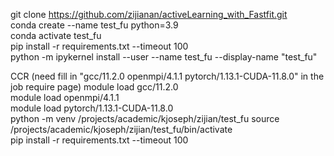git clone https://github.com/zijianan/activeLearning_with_Fastfit.git  
conda create --name test_fu python=3.9  
conda activate test_fu  
pip install -r requirements.txt --timeout 100  
python -m ipykernel install --user --name test_fu --display-name "test_fu" 
 
CCR (need fill in "gcc/11.2.0 openmpi/4.1.1 pytorch/1.13.1-CUDA-11.8.0" in the job require page)
module load gcc/11.2.0  
module load openmpi/4.1.1  
module load pytorch/1.13.1-CUDA-11.8.0  
python -m venv /projects/academic/kjoseph/zijian/test_fu
source /projects/academic/kjoseph/zijian/test_fu/bin/activate  
pip install -r requirements.txt --timeout 100
